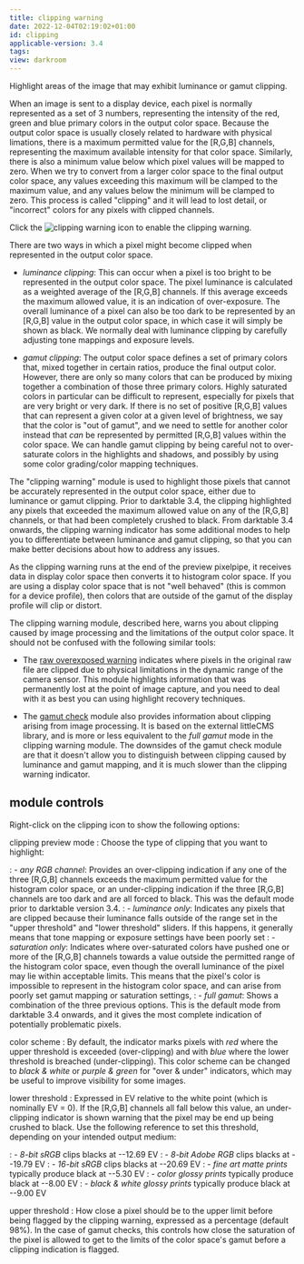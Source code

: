 ```yaml
---
title: clipping warning
date: 2022-12-04T02:19:02+01:00
id: clipping
applicable-version: 3.4
tags:
view: darkroom
---
```


Highlight areas of the image that may exhibit luminance or gamut clipping.

When an image is sent to a display device, each pixel is normally represented as a set of 3 numbers, representing the intensity of the red, green and blue primary colors in the output color space. Because the output color space is usually closely related to hardware with physical limations, there is a maximum permitted value for the [R,G,B] channels, representing the maximum available intensity for that color space. Similarly, there is also a minimum value below which pixel values will be mapped to zero. When we try to convert from a larger color space to the final output color space, any values exceeding this maximum will be clamped to the maximum value, and any values below the minimum will be clamped to zero. This process is called "clipping" and it will lead to lost detail, or "incorrect" colors for any pixels with clipped channels.

Click the ![clipping warning](clipping-icon.png#icon) icon to enable the clipping warning.

There are two ways in which a pixel might become clipped when represented in the output color space.

- _luminance clipping_: This can occur when a pixel is too bright to be represented in the output color space. The pixel luminance is calculated as a weighted average of the [R,G,B] channels. If this average exceeds the maximum allowed value, it is an indication of over-exposure. The overall luminance of a pixel can also be too dark to be represented by an [R,G,B] value in the output color space, in which case it will simply be shown as black. We normally deal with luminance clipping by carefully adjusting tone mappings and exposure levels.

- _gamut clipping_: The output color space defines a set of primary colors that, mixed together in certain ratios, produce the final output color. However, there are only so many colors that can be produced by mixing together a combination of those three primary colors. Highly saturated colors in particular can be difficult to represent, especially for pixels that are very bright or very dark. If there is no set of positive [R,G,B] values that can represent a given color at a given level of brightness, we say that the color is "out of gamut", and we need to settle for another color instead that _can_ be represented by permitted [R,G,B] values within the color space. We can handle gamut clipping by being careful not to over-saturate colors in the highlights and shadows, and possibly by using some color grading/color mapping techniques.

The "clipping warning" module is used to highlight those pixels that cannot be accurately represented in the output color space, either due to luminance or gamut clipping. Prior to darktable 3.4, the clipping highlighted any pixels that exceeded the maximum allowed value on any of the [R,G,B] channels, or that had been completely crushed to black. From darktable 3.4 onwards, the clipping warning indicator has some additional modes to help you to differentiate between luminance and gamut clipping, so that you can make better decisions about how to address any issues.

As the clipping warning runs at the end of the preview pixelpipe, it receives data in display color space then converts it to histogram color space. If you are using a display color space that is not "well behaved" (this is common for a device profile), then colors that are outside of the gamut of the display profile will clip or distort.

The clipping warning module, described here, warns you about clipping caused by image processing and the limitations of the output color space. It should not be confused with the following similar tools:

- The [raw overexposed warning](./raw-overexposed.md) indicates where pixels in the original raw file are clipped due to physical limitations in the dynamic range of the camera sensor. This module highlights information that was permanently lost at the point of image capture, and you need to deal with it as best you can using highlight recovery techniques.

- The [gamut check](./gamut.md) module also provides information about clipping arising from image processing. It is based on the external littleCMS library, and is more or less equivalent to the _full gamut_ mode in the clipping warning module. The downsides of the gamut check module are that it doesn't allow you to distinguish between clipping caused by luminance and gamut mapping, and it is much slower than the clipping warning indicator.

## module controls

Right-click on the clipping icon to show the following options:

clipping preview mode
: Choose the type of clipping that you want to highlight:

: - _any RGB channel_: Provides an over-clipping indication if any one of the three [R,G,B] channels exceeds the maximum permitted value for the histogram color space, or an under-clipping indication if the three [R,G,B] channels are too dark and are all forced to black. This was the default mode prior to darktable version 3.4.
: - _luminance only_: Indicates any pixels that are clipped because their luminance falls outside of the range set in the "upper threshold" and "lower threshold" sliders. If this happens, it generally means that tone mapping or exposure settings have been poorly set
: - _saturation only_: Indicates where over-saturated colors have pushed one or more of the [R,G,B] channels towards a value outside the permitted range of the histogram color space, even though the overall luminance of the pixel may lie within acceptable limits. This means that the pixel's color is impossible to represent in the histogram color space, and can arise from poorly set gamut mapping or saturation settings,
: - _full gamut_: Shows a combination of the three previous options. This is the default mode from darktable 3.4 onwards, and it gives the most complete indication of potentially problematic pixels.

color scheme
: By default, the indicator marks pixels with _red_ where the upper threshold is exceeded (over-clipping) and with _blue_ where the lower threshold is breached (under-clipping). This color scheme can be changed to _black & white_ or _purple & green_ for "over & under" indicators, which may be useful to improve visibility for some images.

lower threshold
: Expressed in EV relative to the white point (which is nominally EV = 0). If the [R,G,B] channels all fall below this value, an under-clipping indicator is shown warning that the pixel may be end up being crushed to black. Use the following reference to set this threshold, depending on your intended output medium:

: - _8-bit sRGB_ clips blacks at --12.69 EV
: - _8-bit Adobe RGB_ clips blacks at --19.79 EV
: - _16-bit sRGB_ clips blacks at --20.69 EV
: - _fine art matte prints_ typically produce black at --5.30 EV
: - _color glossy prints_ typically produce black at --8.00 EV
: - _black & white glossy prints_ typically produce black at --9.00 EV

upper threshold
: How close a pixel should be to the upper limit before being flagged by the clipping warning, expressed as a percentage (default 98%). In the case of gamut checks, this controls how close the saturation of the pixel is allowed to get to the limits of the color space's gamut before a clipping indication is flagged.

